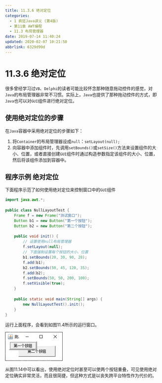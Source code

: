 ```yaml
---
title: 11.3.6 绝对定位
categories: 
  - 1 疯狂Java讲义 (第4版)
  - 第11章 AWT编程
  - 11.3 布局管理器
date: 2019-07-14 11:40:24
updated: 2020-02-07 10:21:50
abbrlink: 6329d99d
---
```

# 11.3.6 绝对定位
很多曾经学习过`VB`、`Delphi`的读者可能比较怀念那种随意拖动控件的感觉，对`Java`的布局管理器非常不习惯。实际上，`Java`也提供了那种拖动控件的方式，即`Java`也可以对`GUI`组件进行绝对定位。

## 使用绝对定位的步骤
在`Java`容器中采用绝对定位的步骤如下：

1. 将`Container`的布局管理器设成`null`：`setLayout(null);`
2. 向容器中添加组件时，先调用`setBounds()`或`setSize()`方法来设置组件的大小、位置，或者直接创建`GUI`组件时通过构造参数指定该组件的大小、位置，然后将该组件添加到容器中。

## 程序示例 绝对定位
下面程序示范了如何使用绝对定位来控制窗口中的`GUI`组件

```java
import java.awt.*;

public class NullLayoutTest {
    Frame f = new Frame("测试窗口");
    Button b1 = new Button("第一个按钮");
    Button b2 = new Button("第二个按钮");

    public void init() {
        // 设置使用null布局管理器
        f.setLayout(null);
        // 下面强制设置每个按钮的大小、位置
        b1.setBounds(20, 30, 90, 28);
        f.add(b1);
        b2.setBounds(50, 45, 120, 35);
        f.add(b2);
        f.setBounds(50, 50, 200, 100);
        f.setVisible(true);
    }

    public static void main(String[] args) {
        new NullLayoutTest().init();
    }
}
```
运行上面程序，会看到如图11.4所示的运行窗口。

![图11.4](https://raw.githubusercontent.com/lanlan2017/images/master/CrazyJavaHandout4/Chapter11/11.3.6/1.png)

从图11.14中可以看出，使用绝对定位时甚至可以使两个按钮重叠，可见使用绝对定位确实非常灵活，而且很简捷，但这种方式是以丧失跨平台特性作为代价的。

<!-- CrazyJavaHandout4/Chapter11/11.3.6/ -->
